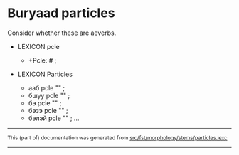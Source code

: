 
# Buryaad particles

Consider whether these are aeverbs.

* LEXICON pcle  
    - +Pcle: # ;  

* LEXICON Particles   

    - ааб pcle "" ;   
    - бшуу pcle "" ;   
    - бэ pcle "" ;   
    - бэзэ pcle "" ;   
    - бэлэй pcle "" ;   ...

* * *

<small>This (part of) documentation was generated from [src/fst/morphology/stems/particles.lexc](https://github.com/giellalt/lang-bxr/blob/main/src/fst/morphology/stems/particles.lexc)</small>

---

